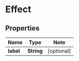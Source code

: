 
# Effect

## Properties

Name | Type | Note
---- | ---- | ----
**label** | **String** | [optional] 

